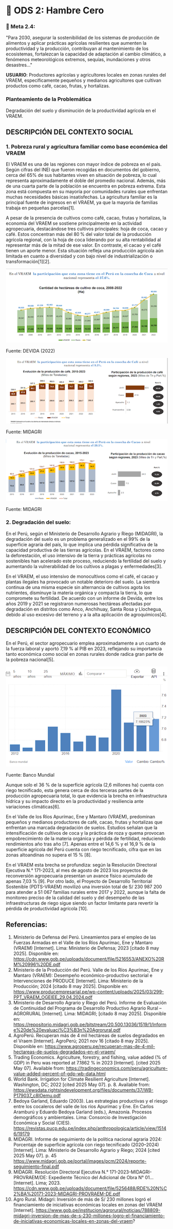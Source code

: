 # 🌱 ODS 2: Hambre Cero
### 🎯 Meta 2.4:
"Para 2030, asegurar la sostenibilidad de los sistemas de producción de alimentos y aplicar prácticas agrícolas resilientes que aumenten la productividad y la producción, contribuyan al mantenimiento de los ecosistemas, fortalezcan la capacidad de adaptación al cambio climático, a fenómenos meteorológicos extremos, sequías, inundaciones y otros desastres..."

**USUARIO**: Productores agrícolas y agricultores locales en zonas rurales del VRAEM, específicamente pequeños y medianos agricultores que cultivan productos como café, cacao, frutas, y hortalizas.

### Planteamiento de la Problemática
Degradación del suelo y disminución de la productividad agrícola en el VRAEM.

## DESCRIPCIÓN DEL CONTEXTO SOCIAL

### 1. Pobreza rural y agricultura familiar como base económica del VRAEM
El VRAEM es una de las regiones con mayor índice de pobreza en el país. Según cifras del INEI que fueron recogidas en documentos del gobierno, cerca del 65% de sus habitantes viven en situación de pobreza, lo cual representa aproximadamente el doble del promedio nacional. Además, más de una cuarta parte de la población se encuentra en pobreza extrema. Esta zona está compuesta en su mayoría por comunidades rurales que enfrentan muchas necesidades básicas insatisfechas. La agricultura familiar es la principal fuente de ingresos en el VRAEM, ya que la mayoría de familias trabaja en pequeñas parcelas[1].

A pesar de la presencia de cultivos como café, cacao, frutas y hortalizas, la economía del VRAEM se sostiene principalmente en la actividad agropecuaria, destacándose tres cultivos principales: hoja de coca, cacao y café. Estos concentran más del 80 % del valor total de la producción agrícola regional, con la hoja de coca liderando por su alta rentabilidad al representar más de la mitad de ese valor. En contraste, el cacao y el café tienen un aporte menor. Esta situación refleja una producción agrícola aún limitada en cuanto a diversidad y con bajo nivel de industrialización o transformación[1][2].

![Imagen 1](https://github.com/Sawamurarebatta/GRUPO_4_FDD/blob/main/IMAGENES/imagen1.png?raw=true)

Fuente: DEVIDA (2022)

![Imagen 2](https://github.com/Sawamurarebatta/GRUPO_4_FDD/blob/main/IMAGENES/imagen2.png?raw=true)

Fuente: MIDAGRI

![Imagen 3](https://github.com/Sawamurarebatta/GRUPO_4_FDD/blob/main/IMAGENES/imagen3.png?raw=true)

Fuente: MIDAGRI

### 2. Degradación del suelo:
En el Perú, según el Ministerio de Desarrollo Agrario y Riego (MIDAGRI), la degradación del suelo es un problema generalizado en el 99% de la superficie agraria del país, lo que implica una pérdida significativa de la capacidad productiva de las tierras agrícolas. En el VRAEM, factores como la deforestación, el uso intensivo de la tierra y prácticas agrícolas no sostenibles han acelerado este proceso, reduciendo la fertilidad del suelo y aumentando la vulnerabilidad de los cultivos a plagas y enfermedades[3].

En el VRAEM, el uso intensivo de monocultivos como el café, el cacao y plantas ilegales ha provocado un notable deterioro del suelo. La siembra continua de una misma especie sin alternancia de cultivos agota los nutrientes, disminuye la materia orgánica y compacta la tierra, lo que compromete su fertilidad. De acuerdo con un informe de Devida, entre los años 2019 y 2021 se registraron numerosas hectáreas afectadas por degradación en distritos como Anco, Anchihuay, Santa Rosa y Llochegua, debido al uso excesivo del terreno y a la alta aplicación de agroquímicos[4].

## DESCRIPCIÓN DEL CONTEXTO ECONÓMICO

En el Perú, el sector agropecuario emplea aproximadamente a un cuarto de la fuerza laboral y aportó 7,19 % al PIB en 2023, reflejando su importancia tanto económica como social en zonas rurales donde radica gran parte de la pobreza nacional[5].

![Imagen 4](https://github.com/Sawamurarebatta/GRUPO_4_FDD/blob/main/IMAGENES/imagen4.png?raw=true)

Fuente: Banco Mundial

Aunque solo el 36 % de la superficie agrícola (2,6 millones ha) cuenta con riego tecnificado, esta genera cerca de dos terceras partes de la producción agropecuaria total, lo que evidencia la brecha en infraestructura hídrica y su impacto directo en la productividad y resiliencia ante variaciones climáticas[6].

En el Valle de los Ríos Apurímac, Ene y Mantaro (VRAEM), predominan pequeños y medianos productores de café, cacao, frutas y hortalizas que enfrentan una marcada degradación de suelos. Estudios señalan que la intensificación de cultivos de coca y la práctica de roza y quema provocan empobrecimiento de la materia orgánica y pérdida de fertilidad, reduciendo rendimientos año tras año [7].  Apenas entre el 14,6 % y el 16,9 % de la superficie agrícola del Perú cuenta con riego tecnificado, cifra que en las zonas altoandinas no supera el 15 % [8].

 En el VRAEM esta brecha se profundiza: según la Resolución Directoral Ejecutiva N.° 171-2023, al mes de agosto de 2023 los proyectos de reconversión agropecuaria presentan un avance físico acumulado de apenas 7,03 % [9]. Por otro lado, el Proyecto de Desarrollo Territorial Sostenible (PDTS-VRAEM) movilizó una inversión total de S/ 230 987 200 para atender a 51 067 familias rurales entre 2017 y 2022, aunque la falta de monitoreo preciso de la calidad del suelo y del desempeño de las infraestructuras de riego sigue siendo un factor limitante para revertir la pérdida de productividad agrícola [10].


## Referencias:
1. Ministerio de Defensa del Perú. Lineamientos para el empleo de las Fuerzas Armadas en el Valle de los Ríos Apurímac, Ene y Mantaro (VRAEM) [Internet]. Lima: Ministerio de Defensa; 2023 [citado 8 may 2025]. Disponible en: https://cdn.www.gob.pe/uploads/document/file/5216553/ANEXO%20RM%20996%20DE.pdf
2. Ministerio de la Producción del Perú. Valle de los Ríos Apurímac, Ene y Mantaro (VRAEM): Desempeño económico-productivo sectorial e Intervenciones de PRODUCE [Internet]. Lima: Ministerio de la Producción; 2024 [citado 8 may 2025]. Disponible en: https://www.producempresarial.pe/wp-content/uploads/2025/03/299-PPT_VRAEM_OGEIEE_29.04.2024.pdf
3. Ministerio de Desarrollo Agrario y Riego del Perú. Informe de Evaluación de Continuidad del Programa de Desarrollo Productivo Agrario Rural – AGRORURAL [Internet]. Lima: MIDAGRI; [citado 8 may 2025]. Disponible en: https://repositorio.midagri.gob.pe/bitstream/20.500.13036/1519/1/Informe%20de%20evaluaci%C3%B3n%20Agrorural.pdf
4. AgroPerú. Recuperan más de 4 mil hectáreas de suelos degradados en el Vraem [Internet]. AgroPerú; 2021 nov 16 [citado 8 may 2025]. Disponible en: https://www.agroperu.pe/recuperan-mas-de-4-mil-hectareas-de-suelos-degradados-en-el-vraem/
5. Trading Economics. Agriculture, forestry, and fishing, value added (% of GDP) in Peru was reported at 7.1862 % in 2023 [Internet]. [cited 2025 May 07]. Available from: https://tradingeconomics.com/peru/agriculture-value-added-percent-of-gdp-wb-data.html
6. World Bank. Irrigation for Climate Resilient Agriculture [Internet]. Washington, DC; 2022 [cited 2025 May 07]. p. 8. Available from: https://ewsdata.rightsindevelopment.org/files/documents/37/WB-P179037_c8IOemu.pdf
7. Bedoya Garland, Eduardo (2003). Las estrategias productivas y el riesgo entre los cocaleros del valle de los ríos Apurímac y Ene. En Carlos Aramburú y Eduardo Bedoya Garland (eds.), Amazonía. Procesos demográficos y ambientales. Lima: Consorcio de Investigación Económica y Social (CIES). https://revistas.pucp.edu.pe/index.php/anthropologica/article/view/15146/19179
8. MIDAGRI. Informe de seguimiento de la política nacional agraria 2024: Porcentaje de superficie agrícola con riego tecnificado (2020–2024) [Internet]. Lima: Ministerio de Desarrollo Agrario y Riego; 2024 [cited 2025 May 07]. p. 45 https://www.midagri.gob.pe/portal/images/pcm/2024/reporte-seguimiento-final.pdf
9. MIDAGRI. Resolución Directoral Ejecutiva N.° 171-2023-MIDAGRI-PROVRAEM/DE: Expediente Técnico del Adicional de Obra N° 01… [Internet]. Lima; 2023. https://cdn.www.gob.pe/uploads/document/file/5256488/RDE%20N%C2%BA%20171-2023-MIDAGRI-PROVRAEM-DE.pdf
10. Agro Rural. Midagri: Inversión de más de S/ 230 millones logró el financiamiento de iniciativas económicas locales en zonas del VRAEM [Internet]. https://www.gob.pe/institucion/agrorural/noticias/788809-midagri-inversion-de-mas-de-s-230-millones-logro-el-financiamiento-de-iniciativas-economicas-locales-en-zonas-del-vraem?
